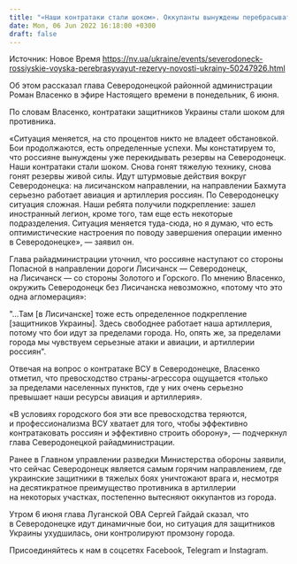 ```yaml
---
title: "«Наши контратаки стали шоком». Оккупанты вынуждены перебрасывать резервы на Северодонецк — глава райадминистрации"
date: Mon, 06 Jun 2022 16:18:00 +0300
draft: false
---
```

Источник: Новое Время https://nv.ua/ukraine/events/severodoneck-rossiyskie-voyska-perebrasyvayut-rezervy-novosti-ukrainy-50247926.html


 Об этом рассказал глава Северодонецкой районной администрации Роман Власенко в эфире Настоящего времени в понедельник, 6 июня.

По словам Власенко, контратаки защитников Украины стали шоком для противника.

«Ситуация меняется, на сто процентов никто не владеет обстановкой. Бои продолжаются, есть определенные успехи. Мы констатируем то, что россияне вынуждены уже перекидывать резервы на Северодонецк. Наши контратаки стали шоком. Снова гонят тяжелую технику, снова гонят резервы живой силы. Идут штурмовые действия вокруг Северодонецка: на лисичанском направлении, на направлении Бахмута серьезно работает авиация и артиллерия россиян. По Северодонецку ситуация сложная. Наши ребята получили подкрепление: зашел иностранный легион, кроме того, там еще есть некоторые подразделения. Ситуация меняется туда-сюда, но я думаю, что есть оптимистические настроения по поводу завершения операции именно в Северодонецке», — заявил он.

Глава райадминистрации уточнил, что россияне наступают со стороны Попасной в направлении дороги Лисичанск — Северодонецк, на Лисичанск — со стороны Золотого и Горского. По мнению Власенко, окружить Северодонецк без Лисичанска невозможно, «потому что это одна агломерация»:

"…Там [в Лисичанске] тоже есть определенное подкрепление [защитников Украины]. Здесь свободнее работает наша артиллерия, потому что бои идут за пределами города. Но, опять же, за пределами города мы чувствуем серьезные атаки и авиации, и артиллерии россиян".

Отвечая на вопрос о контратаке ВСУ в Северодонецке, Власенко отметил, что превосходство страны-агрессора ощущается «только за пределами населенных пунктов, где у них очень серьезно превышает наши ресурсы авиация и артиллерия».

«В условиях городского боя эти все превосходства теряются, и профессионализма ВСУ хватает для того, чтобы эффективно контратаковать россиян и эффективно строить оборону», — подчеркнул глава Северодонецкой райадминистрации.

Ранее в Главном управлении разведки Министерства обороны заявили, что сейчас Северодонецк является самым горячим направлением, где украинские защитники в тяжелых боях уничтожают врага и, несмотря на десятикратное преимущество противника в артиллерии на некоторых участках, постепенно вытесняют оккупантов из города.

Утром 6 июня глава Луганской ОВА Сергей Гайдай сказал, что в Северодонецке идут динамичные бои, но ситуация для защитников Украины ухудшилась, они контролируют промзону города.

Присоединяйтесь к нам в соцсетях Facebook, Telegram и Instagram.
